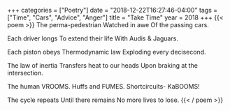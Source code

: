+++
categories = ["Poetry"]
date = "2018-12-22T16:27:46-04:00"
tags = ["Time", "Cars", "Advice", "Anger"]
title = "Take Time"
year = 2018
+++
{{< poem >}}
The perma-pedestrian 
Watched in awe 
Of the passing cars.

Each driver longs
To extend their life
With Audis & Jaguars.

Each piston obeys
Thermodynamic law
Exploding every decisecond.

The law of inertia
Transfers heat to our heads
Upon braking at the intersection.

The human VROOMS.
Huffs and FUMES.
Shortcircuits- KaBOOMS!

The cycle repeats
Until there remains
No more lives to lose.
{{< / poem >}}